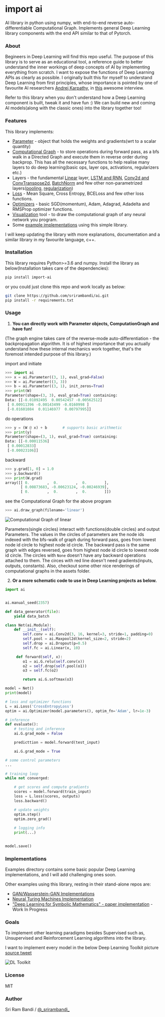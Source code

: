 # import ai

AI library in python using numpy, with end-to-end reverse auto-differentiable Computational Graph. Implements general Deep Learning library components with the end API similar to that of Pytorch.

### About

Begineers in Deep Learning will find this repo useful. The purpose of this library is to serve as an educational tool, a reference guide to better understand the inner workings of deep concepts of AI by implementing everything from scratch. I want to expose the functions of Deep Learning APIs as clearly as possible. I originally built this for myself to understand Deep Learning from first principles, whose importance is pointed by one of favourite AI researchers [Andrej Karpathy](https://twitter.com/karpathy), in [this](https://youtu.be/_au3yw46lcg?t=786) awesome interview.

Refer to this library when you don't understand how a Deep Learning component is built, tweak it and have fun :) We can build new and coming AI models(along with the classic ones) into the library together too!

### Features

This library implements:
  - [Parameter](https://github.com/srirambandi/ai/blob/master/ai/parameter.py) - object that holds the weights and gradients(wrt to a scalar quantity)
  - [Computational Graph](https://github.com/srirambandi/ai/blob/master/ai/graph.py) - to store operations during forward pass, as a bfs walk in a Directed Graph and execute them in reverse order during backprop. This has all the necessary functions to help realise many layers to do deep learning(basic ops, layer ops, activations, regularizers etc.)
  - Layers - the fundamental [Linear](https://github.com/srirambandi/ai/blob/master/ai/linear.py) layer, [LSTM and RNN](https://github.com/srirambandi/ai/blob/master/ai/sequential_models.py), [Conv2d and ConvTranspose2d](https://github.com/srirambandi/ai/blob/master/ai/convolutional.py), [BatchNorm](https://github.com/srirambandi/ai/blob/master/ai/batch_norm.py) and few other non-parametrized layers([pooling](https://github.com/srirambandi/ai/blob/master/ai/pooling.py), [regularization](https://github.com/srirambandi/ai/blob/master/ai/regularization.py))
  - [Loss](https://github.com/srirambandi/ai/blob/master/ai/loss.py) - Mean Square, Cross Entropy, BCELoss and few other loss functions.
  - [Optimizers](https://github.com/srirambandi/ai/blob/master/ai/optimizer.py) - basic SGD(momentum), Adam, Adagrad, Adadelta and RMSProp optimizer functions.
  - [Visualization](https://github.com/srirambandi/ai/blob/master/ai/utils.py#L7) tool - to draw the computational graph of any neural network you program.
  - Some [example implementations](https://github.com/srirambandi/ai/tree/master/examples) using this simple library.

I will keep updating the library with more explanations, documentation and a similar library in my favourite language, c++.

### Installation

This library requires Python>=3.6 and numpy. Install the library as below(Installation takes care of the dependencies):

````bash
pip install import-ai
````

or you could just clone this repo and work locally as below:

````bash
git clone https://github.com/srirambandi/ai.git
pip install -r requirements.txt
````

### Usage

1. **You can directly work with Parameter objects, ComputationGraph and have fun!**

(The graph engine takes care of the reverse-mode auto-differentiation - the backpropagation algorithm. It is of highest importance that you actually understand how these internal mechanics work together, that's the foremost intended purpose of this library.)

import and initiate
````python
>>> import ai
>>> x = ai.Parameter((3, 1), eval_grad=False)
>>> W = ai.Parameter((3, 3))
>>> b = ai.Parameter((3, 1), init_zeros=True)
>>> print(W)
Parameter(shape=(3, 3), eval_grad=True) containing:
Data: [[-0.01092495  0.00542457 -0.00562512]
 [ 0.00911396 -0.00143499 -0.0160998 ]
 [-0.01601084  0.01146977  0.00797995]]
````
do operations
````python
>>> y = (W @ x) + b       # supports basic arithmetic
>>> print(y)
Parameter(shape=(3, 1), eval_grad=True) containing:
Data: [[-0.00011536]
 [ 0.00012833]
 [-0.00023106]]
````
backward
````python
>>> y.grad[1, 0] = 1.0
>>> y.backward()
>>> print(W.grad)
array([[ 0.        ,  0.        ,  0.        ],
       [ 0.00873683, -0.00623124, -0.00246939],
       [ 0.        ,  0.        ,  0.        ]])
````
see the Computational Graph for the above program
````python
>>> ai.draw_graph(filename='linear')
````
![Computational Graph of linear](/assets/linear.svg)


Parameters(single circles) interact with functions(double circles) and output Parameters. The values in the circles of parameters are the node ids indexed with the bfs-walk of graph during forward pass, goes from lowest node id circle to highest node id circle. The backward pass is the same graph with edges reversed, goes from highest node id circle to lowest node id circle. The circles with ````None```` doesn't have any backward operations attached to them. The circes with red line doesn't need gradients(inputs, outputs, constants). Also, checkout some other nice renderings of computational graphs in the assets folder.


2. **Or a more schematic code to use in Deep Learning projects as below.**


````python
import ai


ai.manual_seed(2357)

def data_generator(file):
    yield data_batch

class Net(ai.Module):
    def __init__(self):
        self.conv = ai.Conv2d(3, 16, kernel=3, stride=1, padding=0)
        self.pool = ai.Maxpool2d(kernel_size=2, stride=2)
        self.drop = ai.Dropout(p=0.5)
        self.fc = ai.Linear(x, 10)

     def forward(self, x):
        o1 = ai.G.relu(self.conv(x))
        o2 = self.drop(self.pool(o1))
        o3 = self.fc(o2)

        return ai.G.softmax(o3)

model = Net()
print(model)

# loss and optimizer functions
L = ai.Loss('CrossEntropyLoss')
optim = ai.Optimizer(model.parameters(), optim_fn='Adam', lr=1e-3)

# inference
def evaluate():
    # testing and inference
    ai.G.grad_mode = False

    predicttion = model.forward(test_input)

    ai.G.grad_mode = True

# some control parameters
...

# training loop
while not converged:

    # get scores and compute gradients
    scores = model.forward(train_input)
    loss = L.loss(scores, outputs)
    loss.backward()

    # update weights
    optim.step()
    optim.zero_grad()
    
    # logging info
    print(...)
    

model.save()
````

### Implementations

Examples directory contains some basic popular Deep Learning implementations, and I will add challenging ones soon.

Other examples using this library, resting in their stand-alone repos are:

  * [GAN/Wasserstein-GAN Implementations](https://github.com/srirambandi/GAN)
  * [Neural Turing Machines Implementation](https://github.com/srirambandi/NTM)
  * ["Deep Learning for Symbolic Mathematics" - paper implementation](https://github.com/srirambandi/symbolic-mathematics) - Work In Progress

### Goals

To implement other learning paradigms besides Supervised such as, Unsupervised and Reinforcement Learning algorithms into the library.

I want to implement every model in the below Deep Learning Toolkit picture [source tweet](https://twitter.com/OriolVinyalsML/status/1212422497339105280?s=20)

![DL Toolkit](/assets/dl_toolbox.jpeg)

### License

MIT

### Author

Sri Ram Bandi / [@\_srirambandi\_](https://twitter.com/_srirambandi_)
